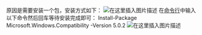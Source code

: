 ​                                            

原因是需要安装一个包，安装方式如下：
 ![在这里插入图片描述](E:\codes\c-sharp\串口\Imag\f4f3b97c405e4f339c11dd54313cf306.png)
 在[命令行](https://so.csdn.net/so/search?q=命令行&spm=1001.2101.3001.7020)中输入以下命令然后回车等待安装完成即可：
 Install-Package Microsoft.Windows.Compatibility -Version 5.0.2
 ![在这里插入图片描述](E:\codes\c-sharp\串口\Imag\ec479e225f1548959e99ec7c83eb6d56.png)